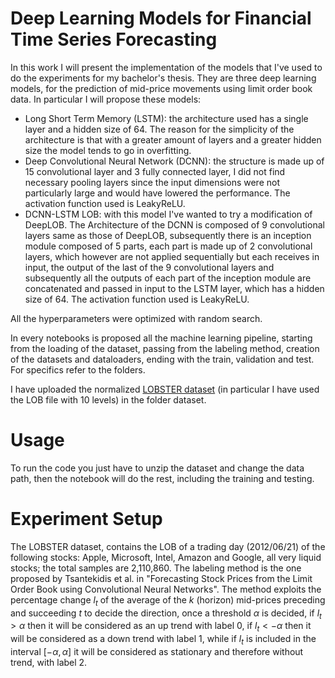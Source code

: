 # Deep Learning Models for Financial Time Series Forecasting
In this work I will present the implementation of the models that I've used to do the experiments for my bachelor's thesis. They are three deep learning models, for the prediction of mid-price movements using limit order book data.
In particular I will propose these models:
- Long Short Term Memory (LSTM):  the architecture used has a single layer and a hidden size of 64. The reason for the simplicity of the architecture is that with a greater amount of layers and a greater hidden size the model tends to go in overfitting.
- Deep Convolutional Neural Network (DCNN): the structure is made up of 15 convolutional layer and 3 fully connected layer, I did not find necessary pooling layers since the input dimensions were not particularly large and would have lowered the performance. The activation function used is LeakyReLU.
- DCNN-LSTM LOB: with this model I've wanted to try a modification of DeepLOB. The Architecture of the DCNN is composed of 9 convolutional layers same as those of DeepLOB, subsequently there is an inception module composed of 5 parts, each part is made up of 2 convolutional layers, which however are not applied sequentially but each receives in input, the output of the last of the 9 convolutional layers and subsequently all the outputs of each part of the inception module are concatenated and passed in input to the LSTM layer, which has a hidden size of 64. The activation function used is LeakyReLU. 

All the hyperparameters were optimized with random search.

In every notebooks is proposed all the machine learning pipeline, starting from the loading of the dataset, passing from the labeling method, creation of the datasets and dataloaders, ending with the train, validation and test. For specifics refer to the folders.

I have uploaded the normalized [LOBSTER dataset](https://lobsterdata.com/info/DataSamples.php) (in particular I have used the LOB file with 10 levels) in the folder dataset.

# Usage

To run the code you just have to unzip the dataset and change the data path, then the notebook will do the rest, including the training and testing.

# Experiment Setup
The LOBSTER dataset, contains the LOB of a trading day (2012/06/21) of the following stocks: Apple, Microsoft, Intel, Amazon and Google, all very liquid stocks; the total samples are 2,110,860. 
The labeling method is the one proposed by Tsantekidis et al. in "Forecasting Stock Prices from the Limit Order
Book using Convolutional Neural Networks". 
The method exploits the percentage change $l_t$ of the average of the $k$ (horizon) mid-prices preceding and succeeding
$t$ to decide the direction, once a threshold $\alpha$ is decided, if $l_t > \alpha$ then it will be considered as an up trend with label $0$, if $l_t < -\alpha$ then it will be considered as a down trend with label $1$, while if $l_t$ is included in the interval $[-\alpha, \alpha]$ it will be considered as stationary and therefore without trend, with label 2.
